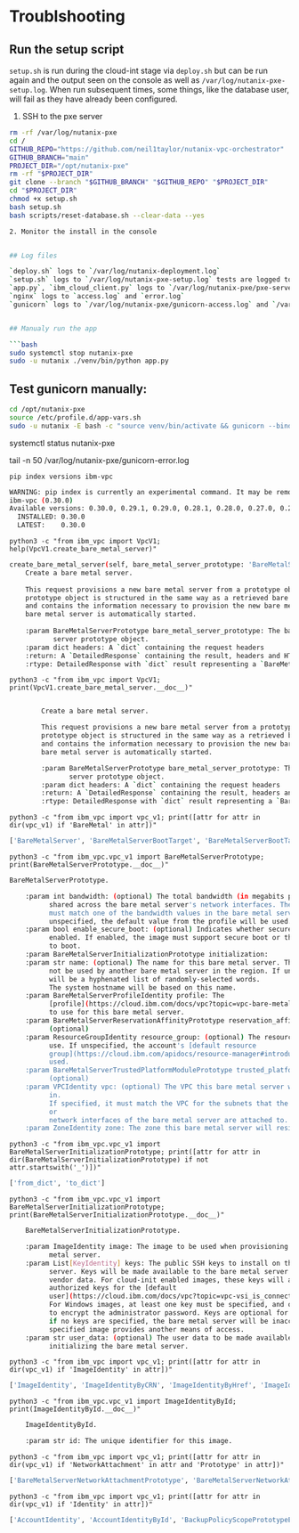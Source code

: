 # Troublshooting

## Run the setup script

`setup.sh` is run during the cloud-int stage via `deploy.sh` but can be run again and the output seen on the console as well as `/var/log/nutanix-pxe-setup.log`. When run subsequent times, some things, like the database user, will fail as they have already been configured.

1. SSH to the pxe server

```bash
rm -rf /var/log/nutanix-pxe
cd /
GITHUB_REPO="https://github.com/neil1taylor/nutanix-vpc-orchestrator"
GITHUB_BRANCH="main"
PROJECT_DIR="/opt/nutanix-pxe"
rm -rf "$PROJECT_DIR"
git clone --branch "$GITHUB_BRANCH" "$GITHUB_REPO" "$PROJECT_DIR"
cd "$PROJECT_DIR"
chmod +x setup.sh
bash setup.sh
bash scripts/reset-database.sh --clear-data --yes

2. Monitor the install in the console


## Log files

`deploy.sh` logs to `/var/log/nutanix-deployment.log`
`setup.sh` logs to `/var/log/nutanix-pxe-setup.log` tests are logged to `nutanix-pxe-tests.log`
`app.py`, `ibm_cloud_client.py` logs to `/var/log/nutanix-pxe/pxe-server.log`
`nginx` logs to `access.log` and `error.log`
`gunicorn` logs to `/var/log/nutanix-pxe/gunicorn-access.log` and `/var/log/nutanix-pxe/gunicorn-error.log`


## Manualy run the app

```bash
sudo systemctl stop nutanix-pxe
sudo -u nutanix ./venv/bin/python app.py
```

## Test gunicorn manually:
```bash
cd /opt/nutanix-pxe
source /etc/profile.d/app-vars.sh
sudo -u nutanix -E bash -c "source venv/bin/activate && gunicorn --bind 0.0.0.0:8080 --workers 1 app:app"
```

systemctl status nutanix-pxe

tail -n 50 /var/log/nutanix-pxe/gunicorn-error.log


`pip index versions ibm-vpc`

```bash
WARNING: pip index is currently an experimental command. It may be removed/changed in a future release without prior warning.
ibm-vpc (0.30.0)
Available versions: 0.30.0, 0.29.1, 0.29.0, 0.28.1, 0.28.0, 0.27.0, 0.26.3, 0.25.0, 0.24.1, 0.23.0, 0.22.0, 0.21.0, 0.20.0, 0.19.1, 0.19.0, 0.18.0, 0.17.0, 0.16.0, 0.15.0, 0.14.0, 0.13.0, 0.12.0, 0.11.1, 0.11.0, 0.10.0, 0.9.0, 0.8.0, 0.7.0, 0.6.0, 0.5.1, 0.4.1, 0.4.0, 0.3.0, 0.2.0, 0.1.0, 0.0.3, 0.0.2
  INSTALLED: 0.30.0
  LATEST:    0.30.0
```

`python3 -c "from ibm_vpc import VpcV1; help(VpcV1.create_bare_metal_server)"`

```bash
create_bare_metal_server(self, bare_metal_server_prototype: 'BareMetalServerPrototype', **kwargs) -> ibm_cloud_sdk_core.detailed_response.DetailedResponse
    Create a bare metal server.
    
    This request provisions a new bare metal server from a prototype object. The
    prototype object is structured in the same way as a retrieved bare metal server,
    and contains the information necessary to provision the new bare metal server. The
    bare metal server is automatically started.
    
    :param BareMetalServerPrototype bare_metal_server_prototype: The bare metal
           server prototype object.
    :param dict headers: A `dict` containing the request headers
    :return: A `DetailedResponse` containing the result, headers and HTTP status code.
    :rtype: DetailedResponse with `dict` result representing a `BareMetalServer` object
```

`python3 -c "from ibm_vpc import VpcV1; print(VpcV1.create_bare_metal_server.__doc__)"`

```bash

        Create a bare metal server.

        This request provisions a new bare metal server from a prototype object. The
        prototype object is structured in the same way as a retrieved bare metal server,
        and contains the information necessary to provision the new bare metal server. The
        bare metal server is automatically started.

        :param BareMetalServerPrototype bare_metal_server_prototype: The bare metal
               server prototype object.
        :param dict headers: A `dict` containing the request headers
        :return: A `DetailedResponse` containing the result, headers and HTTP status code.
        :rtype: DetailedResponse with `dict` result representing a `BareMetalServer` object
```

`python3 -c "from ibm_vpc import vpc_v1; print([attr for attr in dir(vpc_v1) if 'BareMetal' in attr])"`

```bash
['BareMetalServer', 'BareMetalServerBootTarget', 'BareMetalServerBootTargetBareMetalServerDiskReference', 'BareMetalServerCPU', 'BareMetalServerCollection', 'BareMetalServerConsoleAccessToken', 'BareMetalServerDisk', 'BareMetalServerDiskCollection', 'BareMetalServerDiskPatch', 'BareMetalServerFirmware', 'BareMetalServerHealthReason', 'BareMetalServerInitialization', 'BareMetalServerInitializationPrototype', 'BareMetalServerInitializationUserAccount', 'BareMetalServerInitializationUserAccountBareMetalServerInitializationHostUserAccount', 'BareMetalServerLifecycleReason', 'BareMetalServerNetworkAttachment', 'BareMetalServerNetworkAttachmentByPCI', 'BareMetalServerNetworkAttachmentByVLAN', 'BareMetalServerNetworkAttachmentCollection', 'BareMetalServerNetworkAttachmentPatch', 'BareMetalServerNetworkAttachmentPrototype', 'BareMetalServerNetworkAttachmentPrototypeBareMetalServerNetworkAttachmentByPCIPrototype', 'BareMetalServerNetworkAttachmentPrototypeBareMetalServerNetworkAttachmentByVLANPrototype', 'BareMetalServerNetworkAttachmentPrototypeVirtualNetworkInterface', 'BareMetalServerNetworkAttachmentPrototypeVirtualNetworkInterfaceVirtualNetworkInterfaceIdentity', 'BareMetalServerNetworkAttachmentPrototypeVirtualNetworkInterfaceVirtualNetworkInterfaceIdentityVirtualNetworkInterfaceIdentityByCRN', 'BareMetalServerNetworkAttachmentPrototypeVirtualNetworkInterfaceVirtualNetworkInterfaceIdentityVirtualNetworkInterfaceIdentityByHref', 'BareMetalServerNetworkAttachmentPrototypeVirtualNetworkInterfaceVirtualNetworkInterfaceIdentityVirtualNetworkInterfaceIdentityById', 'BareMetalServerNetworkAttachmentPrototypeVirtualNetworkInterfaceVirtualNetworkInterfacePrototypeBareMetalServerNetworkAttachmentContext', 'BareMetalServerNetworkAttachmentReference', 'BareMetalServerNetworkAttachmentsPager', 'BareMetalServerNetworkInterface', 'BareMetalServerNetworkInterfaceByHiperSocket', 'BareMetalServerNetworkInterfaceByPCI', 'BareMetalServerNetworkInterfaceByVLAN', 'BareMetalServerNetworkInterfaceCollection', 'BareMetalServerNetworkInterfacePatch', 'BareMetalServerNetworkInterfacePrototype', 'BareMetalServerNetworkInterfacePrototypeBareMetalServerNetworkInterfaceByHiperSocketPrototype', 'BareMetalServerNetworkInterfacePrototypeBareMetalServerNetworkInterfaceByPCIPrototype', 'BareMetalServerNetworkInterfacePrototypeBareMetalServerNetworkInterfaceByVLANPrototype', 'BareMetalServerNetworkInterfacesPager', 'BareMetalServerPatch', 'BareMetalServerPrimaryNetworkAttachmentPrototype', 'BareMetalServerPrimaryNetworkAttachmentPrototypeBareMetalServerPrimaryNetworkAttachmentByPCIPrototype', 'BareMetalServerPrimaryNetworkInterfacePrototype', 'BareMetalServerProfile', 'BareMetalServerProfileBandwidth', 'BareMetalServerProfileBandwidthDependent', 'BareMetalServerProfileBandwidthEnum', 'BareMetalServerProfileBandwidthFixed', 'BareMetalServerProfileBandwidthRange', 'BareMetalServerProfileCPUArchitecture', 'BareMetalServerProfileCPUCoreCount', 'BareMetalServerProfileCPUCoreCountDependent', 'BareMetalServerProfileCPUCoreCountEnum', 'BareMetalServerProfileCPUCoreCountFixed', 'BareMetalServerProfileCPUCoreCountRange', 'BareMetalServerProfileCPUSocketCount', 'BareMetalServerProfileCPUSocketCountDependent', 'BareMetalServerProfileCPUSocketCountEnum', 'BareMetalServerProfileCPUSocketCountFixed', 'BareMetalServerProfileCPUSocketCountRange', 'BareMetalServerProfileCollection', 'BareMetalServerProfileConsoleTypes', 'BareMetalServerProfileDisk', 'BareMetalServerProfileDiskQuantity', 'BareMetalServerProfileDiskQuantityDependent', 'BareMetalServerProfileDiskQuantityEnum', 'BareMetalServerProfileDiskQuantityFixed', 'BareMetalServerProfileDiskQuantityRange', 'BareMetalServerProfileDiskSize', 'BareMetalServerProfileDiskSizeDependent', 'BareMetalServerProfileDiskSizeEnum', 'BareMetalServerProfileDiskSizeFixed', 'BareMetalServerProfileDiskSizeRange', 'BareMetalServerProfileDiskSupportedInterfaces', 'BareMetalServerProfileIdentity', 'BareMetalServerProfileIdentityByHref', 'BareMetalServerProfileIdentityByName', 'BareMetalServerProfileMemory', 'BareMetalServerProfileMemoryDependent', 'BareMetalServerProfileMemoryEnum', 'BareMetalServerProfileMemoryFixed', 'BareMetalServerProfileMemoryRange', 'BareMetalServerProfileNetworkAttachmentCount', 'BareMetalServerProfileNetworkAttachmentCountDependent', 'BareMetalServerProfileNetworkAttachmentCountRange', 'BareMetalServerProfileNetworkInterfaceCount', 'BareMetalServerProfileNetworkInterfaceCountDependent', 'BareMetalServerProfileNetworkInterfaceCountRange', 'BareMetalServerProfileOSArchitecture', 'BareMetalServerProfileReference', 'BareMetalServerProfileReservationTerms', 'BareMetalServerProfileSupportedTrustedPlatformModuleModes', 'BareMetalServerProfileVirtualNetworkInterfacesSupported', 'BareMetalServerProfilesPager', 'BareMetalServerPrototype', 'BareMetalServerPrototypeBareMetalServerByNetworkAttachment', 'BareMetalServerPrototypeBareMetalServerByNetworkInterface', 'BareMetalServerReservationAffinity', 'BareMetalServerReservationAffinityPatch', 'BareMetalServerReservationAffinityPrototype', 'BareMetalServerStatusReason', 'BareMetalServerTrustedPlatformModule', 'BareMetalServerTrustedPlatformModulePatch', 'BareMetalServerTrustedPlatformModulePrototype', 'BareMetalServersPager', 'FloatingIPTargetBareMetalServerNetworkInterfaceReference', 'FloatingIPTargetPatchBareMetalServerNetworkInterfaceIdentity', 'FloatingIPTargetPatchBareMetalServerNetworkInterfaceIdentityBareMetalServerNetworkInterfaceIdentityByHref', 'FloatingIPTargetPatchBareMetalServerNetworkInterfaceIdentityBareMetalServerNetworkInterfaceIdentityById', 'FloatingIPTargetPrototypeBareMetalServerNetworkInterfaceIdentity', 'FloatingIPTargetPrototypeBareMetalServerNetworkInterfaceIdentityBareMetalServerNetworkInterfaceIdentityByHref', 'FloatingIPTargetPrototypeBareMetalServerNetworkInterfaceIdentityBareMetalServerNetworkInterfaceIdentityById', 'NetworkInterfaceBareMetalServerContextReference', 'ReservationProfileBareMetalServerProfileReference', 'ReservedIPCollectionBareMetalServerNetworkInterfaceContext', 'ReservedIPTargetBareMetalServerNetworkInterfaceReferenceTargetContext', 'SecurityGroupTargetReferenceBareMetalServerNetworkInterfaceReferenceTargetContext', 'VirtualNetworkInterfaceTargetBareMetalServerNetworkAttachmentReferenceVirtualNetworkInterfaceContext']
```

`python3 -c "from ibm_vpc.vpc_v1 import BareMetalServerPrototype; print(BareMetalServerPrototype.__doc__)"`

```bash
BareMetalServerPrototype.

    :param int bandwidth: (optional) The total bandwidth (in megabits per second)
          shared across the bare metal server's network interfaces. The specified value
          must match one of the bandwidth values in the bare metal server's profile. If
          unspecified, the default value from the profile will be used.
    :param bool enable_secure_boot: (optional) Indicates whether secure boot is
          enabled. If enabled, the image must support secure boot or the server will fail
          to boot.
    :param BareMetalServerInitializationPrototype initialization:
    :param str name: (optional) The name for this bare metal server. The name must
          not be used by another bare metal server in the region. If unspecified, the name
          will be a hyphenated list of randomly-selected words.
          The system hostname will be based on this name.
    :param BareMetalServerProfileIdentity profile: The
          [profile](https://cloud.ibm.com/docs/vpc?topic=vpc-bare-metal-servers-profile)
          to use for this bare metal server.
    :param BareMetalServerReservationAffinityPrototype reservation_affinity:
          (optional)
    :param ResourceGroupIdentity resource_group: (optional) The resource group to
          use. If unspecified, the account's [default resource
          group](https://cloud.ibm.com/apidocs/resource-manager#introduction) will be
          used.
    :param BareMetalServerTrustedPlatformModulePrototype trusted_platform_module:
          (optional)
    :param VPCIdentity vpc: (optional) The VPC this bare metal server will reside
          in.
          If specified, it must match the VPC for the subnets that the network attachments
          or
          network interfaces of the bare metal server are attached to.
    :param ZoneIdentity zone: The zone this bare metal server will reside in.
```

`python3 -c "from ibm_vpc.vpc_v1 import BareMetalServerInitializationPrototype; print([attr for attr in dir(BareMetalServerInitializationPrototype) if not attr.startswith('_')])"`

```bash
['from_dict', 'to_dict']
```

`python3 -c "from ibm_vpc.vpc_v1 import BareMetalServerInitializationPrototype; print(BareMetalServerInitializationPrototype.__doc__)"`

```bash
    BareMetalServerInitializationPrototype.

    :param ImageIdentity image: The image to be used when provisioning the bare
          metal server.
    :param List[KeyIdentity] keys: The public SSH keys to install on the bare metal
          server. Keys will be made available to the bare metal server as cloud-init
          vendor data. For cloud-init enabled images, these keys will also be added as SSH
          authorized keys for the [default
          user](https://cloud.ibm.com/docs/vpc?topic=vpc-vsi_is_connecting_linux#determining-default-user-account).
          For Windows images, at least one key must be specified, and one will be selected
          to encrypt the administrator password. Keys are optional for other images, but
          if no keys are specified, the bare metal server will be inaccessible unless the
          specified image provides another means of access.
    :param str user_data: (optional) The user data to be made available when
          initializing the bare metal server.
```

`python3 -c "from ibm_vpc import vpc_v1; print([attr for attr in dir(vpc_v1) if 'ImageIdentity' in attr])"`

```bash
['ImageIdentity', 'ImageIdentityByCRN', 'ImageIdentityByHref', 'ImageIdentityById']
```

`python3 -c "from ibm_vpc.vpc_v1 import ImageIdentityById; print(ImageIdentityById.__doc__)"`

```bash
    ImageIdentityById.

    :param str id: The unique identifier for this image.
```

`python3 -c "from ibm_vpc import vpc_v1; print([attr for attr in dir(vpc_v1) if 'NetworkAttachment' in attr and 'Prototype' in attr])"`

```bash
['BareMetalServerNetworkAttachmentPrototype', 'BareMetalServerNetworkAttachmentPrototypeBareMetalServerNetworkAttachmentByPCIPrototype', 'BareMetalServerNetworkAttachmentPrototypeBareMetalServerNetworkAttachmentByVLANPrototype', 'BareMetalServerNetworkAttachmentPrototypeVirtualNetworkInterface', 'BareMetalServerNetworkAttachmentPrototypeVirtualNetworkInterfaceVirtualNetworkInterfaceIdentity', 'BareMetalServerNetworkAttachmentPrototypeVirtualNetworkInterfaceVirtualNetworkInterfaceIdentityVirtualNetworkInterfaceIdentityByCRN', 'BareMetalServerNetworkAttachmentPrototypeVirtualNetworkInterfaceVirtualNetworkInterfaceIdentityVirtualNetworkInterfaceIdentityByHref', 'BareMetalServerNetworkAttachmentPrototypeVirtualNetworkInterfaceVirtualNetworkInterfaceIdentityVirtualNetworkInterfaceIdentityById', 'BareMetalServerNetworkAttachmentPrototypeVirtualNetworkInterfaceVirtualNetworkInterfacePrototypeBareMetalServerNetworkAttachmentContext', 'BareMetalServerPrimaryNetworkAttachmentPrototype', 'BareMetalServerPrimaryNetworkAttachmentPrototypeBareMetalServerPrimaryNetworkAttachmentByPCIPrototype', 'BareMetalServerPrototypeBareMetalServerByNetworkAttachment', 'FlowLogCollectorTargetPrototypeInstanceNetworkAttachmentIdentity', 'FlowLogCollectorTargetPrototypeInstanceNetworkAttachmentIdentityInstanceNetworkAttachmentIdentityByHref', 'FlowLogCollectorTargetPrototypeInstanceNetworkAttachmentIdentityInstanceNetworkAttachmentIdentityById', 'InstanceClusterNetworkAttachmentBeforePrototype', 'InstanceClusterNetworkAttachmentBeforePrototypeInstanceClusterNetworkAttachmentIdentityByHref', 'InstanceClusterNetworkAttachmentBeforePrototypeInstanceClusterNetworkAttachmentIdentityById', 'InstanceClusterNetworkAttachmentPrototypeClusterNetworkInterface', 'InstanceClusterNetworkAttachmentPrototypeClusterNetworkInterfaceClusterNetworkInterfaceIdentity', 'InstanceClusterNetworkAttachmentPrototypeClusterNetworkInterfaceClusterNetworkInterfaceIdentityClusterNetworkInterfaceIdentityByHref', 'InstanceClusterNetworkAttachmentPrototypeClusterNetworkInterfaceClusterNetworkInterfaceIdentityClusterNetworkInterfaceIdentityById', 'InstanceClusterNetworkAttachmentPrototypeClusterNetworkInterfaceInstanceClusterNetworkInterfacePrototypeInstanceClusterNetworkAttachment', 'InstanceClusterNetworkAttachmentPrototypeInstanceContext', 'InstanceNetworkAttachmentPrototype', 'InstanceNetworkAttachmentPrototypeVirtualNetworkInterface', 'InstanceNetworkAttachmentPrototypeVirtualNetworkInterfaceVirtualNetworkInterfaceIdentity', 'InstanceNetworkAttachmentPrototypeVirtualNetworkInterfaceVirtualNetworkInterfaceIdentityVirtualNetworkInterfaceIdentityByCRN', 'InstanceNetworkAttachmentPrototypeVirtualNetworkInterfaceVirtualNetworkInterfaceIdentityVirtualNetworkInterfaceIdentityByHref', 'InstanceNetworkAttachmentPrototypeVirtualNetworkInterfaceVirtualNetworkInterfaceIdentityVirtualNetworkInterfaceIdentityById', 'InstanceNetworkAttachmentPrototypeVirtualNetworkInterfaceVirtualNetworkInterfacePrototypeInstanceNetworkAttachmentContext', 'InstancePrototypeInstanceByCatalogOfferingInstanceByCatalogOfferingInstanceByNetworkAttachment', 'InstancePrototypeInstanceByImageInstanceByImageInstanceByNetworkAttachment', 'InstancePrototypeInstanceBySourceSnapshotInstanceBySourceSnapshotInstanceByNetworkAttachment', 'InstancePrototypeInstanceByVolumeInstanceByVolumeInstanceByNetworkAttachment', 'InstanceTemplatePrototypeInstanceTemplateByCatalogOfferingInstanceTemplateByCatalogOfferingInstanceByNetworkAttachment', 'InstanceTemplatePrototypeInstanceTemplateByImageInstanceTemplateByImageInstanceByNetworkAttachment', 'InstanceTemplatePrototypeInstanceTemplateBySourceSnapshotInstanceTemplateBySourceSnapshotInstanceByNetworkAttachment']
```

`python3 -c "from ibm_vpc import vpc_v1; print([attr for attr in dir(vpc_v1) if 'Identity' in attr])"`

```bash
['AccountIdentity', 'AccountIdentityById', 'BackupPolicyScopePrototypeEnterpriseIdentity', 'BackupPolicyScopePrototypeEnterpriseIdentityEnterpriseIdentityByCRN', 'BareMetalServerNetworkAttachmentPrototypeVirtualNetworkInterfaceVirtualNetworkInterfaceIdentity', 'BareMetalServerNetworkAttachmentPrototypeVirtualNetworkInterfaceVirtualNetworkInterfaceIdentityVirtualNetworkInterfaceIdentityByCRN', 'BareMetalServerNetworkAttachmentPrototypeVirtualNetworkInterfaceVirtualNetworkInterfaceIdentityVirtualNetworkInterfaceIdentityByHref', 'BareMetalServerNetworkAttachmentPrototypeVirtualNetworkInterfaceVirtualNetworkInterfaceIdentityVirtualNetworkInterfaceIdentityById', 'BareMetalServerProfileIdentity', 'BareMetalServerProfileIdentityByHref', 'BareMetalServerProfileIdentityByName', 'CatalogOfferingIdentity', 'CatalogOfferingIdentityCatalogOfferingByCRN', 'CatalogOfferingVersionIdentity', 'CatalogOfferingVersionIdentityCatalogOfferingVersionByCRN', 'CatalogOfferingVersionPlanIdentity', 'CatalogOfferingVersionPlanIdentityCatalogOfferingVersionPlanByCRN', 'CertificateInstanceIdentity', 'CertificateInstanceIdentityByCRN', 'CloudObjectStorageBucketIdentity', 'CloudObjectStorageBucketIdentityByCRN', 'CloudObjectStorageBucketIdentityCloudObjectStorageBucketIdentityByName', 'ClusterNetworkInterfacePrimaryIPPrototypeClusterNetworkSubnetReservedIPIdentityClusterNetworkInterfacePrimaryIPContext', 'ClusterNetworkInterfacePrimaryIPPrototypeClusterNetworkSubnetReservedIPIdentityClusterNetworkInterfacePrimaryIPContextByHref', 'ClusterNetworkInterfacePrimaryIPPrototypeClusterNetworkSubnetReservedIPIdentityClusterNetworkInterfacePrimaryIPContextById', 'ClusterNetworkProfileIdentity', 'ClusterNetworkProfileIdentityByHref', 'ClusterNetworkProfileIdentityByName', 'ClusterNetworkSubnetIdentity', 'ClusterNetworkSubnetIdentityByHref', 'ClusterNetworkSubnetIdentityById', 'DNSInstanceIdentity', 'DNSInstanceIdentityByCRN', 'DNSZoneIdentity', 'DNSZoneIdentityById', 'DedicatedHostGroupIdentity', 'DedicatedHostGroupIdentityByCRN', 'DedicatedHostGroupIdentityByHref', 'DedicatedHostGroupIdentityById', 'DedicatedHostProfileIdentity', 'DedicatedHostProfileIdentityByHref', 'DedicatedHostProfileIdentityByName', 'EncryptionKeyIdentity', 'EncryptionKeyIdentityByCRN', 'EndpointGatewayReservedIPReservedIPIdentity', 'EndpointGatewayReservedIPReservedIPIdentityByHref', 'EndpointGatewayReservedIPReservedIPIdentityById', 'FloatingIPTargetPatchBareMetalServerNetworkInterfaceIdentity', 'FloatingIPTargetPatchBareMetalServerNetworkInterfaceIdentityBareMetalServerNetworkInterfaceIdentityByHref', 'FloatingIPTargetPatchBareMetalServerNetworkInterfaceIdentityBareMetalServerNetworkInterfaceIdentityById', 'FloatingIPTargetPatchNetworkInterfaceIdentity', 'FloatingIPTargetPatchNetworkInterfaceIdentityNetworkInterfaceIdentityByHref', 'FloatingIPTargetPatchNetworkInterfaceIdentityNetworkInterfaceIdentityById', 'FloatingIPTargetPatchVirtualNetworkInterfaceIdentity', 'FloatingIPTargetPatchVirtualNetworkInterfaceIdentityVirtualNetworkInterfaceIdentityByCRN', 'FloatingIPTargetPatchVirtualNetworkInterfaceIdentityVirtualNetworkInterfaceIdentityByHref', 'FloatingIPTargetPatchVirtualNetworkInterfaceIdentityVirtualNetworkInterfaceIdentityById', 'FloatingIPTargetPrototypeBareMetalServerNetworkInterfaceIdentity', 'FloatingIPTargetPrototypeBareMetalServerNetworkInterfaceIdentityBareMetalServerNetworkInterfaceIdentityByHref', 'FloatingIPTargetPrototypeBareMetalServerNetworkInterfaceIdentityBareMetalServerNetworkInterfaceIdentityById', 'FloatingIPTargetPrototypeNetworkInterfaceIdentity', 'FloatingIPTargetPrototypeNetworkInterfaceIdentityNetworkInterfaceIdentityByHref', 'FloatingIPTargetPrototypeNetworkInterfaceIdentityNetworkInterfaceIdentityById', 'FloatingIPTargetPrototypeVirtualNetworkInterfaceIdentity', 'FloatingIPTargetPrototypeVirtualNetworkInterfaceIdentityVirtualNetworkInterfaceIdentityByCRN', 'FloatingIPTargetPrototypeVirtualNetworkInterfaceIdentityVirtualNetworkInterfaceIdentityByHref', 'FloatingIPTargetPrototypeVirtualNetworkInterfaceIdentityVirtualNetworkInterfaceIdentityById', 'FlowLogCollectorTargetPrototypeInstanceIdentity', 'FlowLogCollectorTargetPrototypeInstanceIdentityInstanceIdentityByCRN', 'FlowLogCollectorTargetPrototypeInstanceIdentityInstanceIdentityByHref', 'FlowLogCollectorTargetPrototypeInstanceIdentityInstanceIdentityById', 'FlowLogCollectorTargetPrototypeInstanceNetworkAttachmentIdentity', 'FlowLogCollectorTargetPrototypeInstanceNetworkAttachmentIdentityInstanceNetworkAttachmentIdentityByHref', 'FlowLogCollectorTargetPrototypeInstanceNetworkAttachmentIdentityInstanceNetworkAttachmentIdentityById', 'FlowLogCollectorTargetPrototypeNetworkInterfaceIdentity', 'FlowLogCollectorTargetPrototypeNetworkInterfaceIdentityNetworkInterfaceIdentityByHref', 'FlowLogCollectorTargetPrototypeNetworkInterfaceIdentityNetworkInterfaceIdentityById', 'FlowLogCollectorTargetPrototypeSubnetIdentity', 'FlowLogCollectorTargetPrototypeSubnetIdentitySubnetIdentityByCRN', 'FlowLogCollectorTargetPrototypeSubnetIdentitySubnetIdentityByHref', 'FlowLogCollectorTargetPrototypeSubnetIdentitySubnetIdentityById', 'FlowLogCollectorTargetPrototypeVPCIdentity', 'FlowLogCollectorTargetPrototypeVPCIdentityVPCIdentityByCRN', 'FlowLogCollectorTargetPrototypeVPCIdentityVPCIdentityByHref', 'FlowLogCollectorTargetPrototypeVPCIdentityVPCIdentityById', 'FlowLogCollectorTargetPrototypeVirtualNetworkInterfaceIdentity', 'FlowLogCollectorTargetPrototypeVirtualNetworkInterfaceIdentityVirtualNetworkInterfaceIdentityByCRN', 'FlowLogCollectorTargetPrototypeVirtualNetworkInterfaceIdentityVirtualNetworkInterfaceIdentityByHref', 'FlowLogCollectorTargetPrototypeVirtualNetworkInterfaceIdentityVirtualNetworkInterfaceIdentityById', 'ImageIdentity', 'ImageIdentityByCRN', 'ImageIdentityByHref', 'ImageIdentityById', 'InstanceClusterNetworkAttachmentBeforePrototypeInstanceClusterNetworkAttachmentIdentityByHref', 'InstanceClusterNetworkAttachmentBeforePrototypeInstanceClusterNetworkAttachmentIdentityById', 'InstanceClusterNetworkAttachmentPrototypeClusterNetworkInterfaceClusterNetworkInterfaceIdentity', 'InstanceClusterNetworkAttachmentPrototypeClusterNetworkInterfaceClusterNetworkInterfaceIdentityClusterNetworkInterfaceIdentityByHref', 'InstanceClusterNetworkAttachmentPrototypeClusterNetworkInterfaceClusterNetworkInterfaceIdentityClusterNetworkInterfaceIdentityById', 'InstanceNetworkAttachmentPrototypeVirtualNetworkInterfaceVirtualNetworkInterfaceIdentity', 'InstanceNetworkAttachmentPrototypeVirtualNetworkInterfaceVirtualNetworkInterfaceIdentityVirtualNetworkInterfaceIdentityByCRN', 'InstanceNetworkAttachmentPrototypeVirtualNetworkInterfaceVirtualNetworkInterfaceIdentityVirtualNetworkInterfaceIdentityByHref', 'InstanceNetworkAttachmentPrototypeVirtualNetworkInterfaceVirtualNetworkInterfaceIdentityVirtualNetworkInterfaceIdentityById', 'InstancePatchProfileInstanceProfileIdentityByHref', 'InstancePatchProfileInstanceProfileIdentityByName', 'InstancePlacementTargetPatchDedicatedHostGroupIdentity', 'InstancePlacementTargetPatchDedicatedHostGroupIdentityDedicatedHostGroupIdentityByCRN', 'InstancePlacementTargetPatchDedicatedHostGroupIdentityDedicatedHostGroupIdentityByHref', 'InstancePlacementTargetPatchDedicatedHostGroupIdentityDedicatedHostGroupIdentityById', 'InstancePlacementTargetPatchDedicatedHostIdentity', 'InstancePlacementTargetPatchDedicatedHostIdentityDedicatedHostIdentityByCRN', 'InstancePlacementTargetPatchDedicatedHostIdentityDedicatedHostIdentityByHref', 'InstancePlacementTargetPatchDedicatedHostIdentityDedicatedHostIdentityById', 'InstancePlacementTargetPrototypeDedicatedHostGroupIdentity', 'InstancePlacementTargetPrototypeDedicatedHostGroupIdentityDedicatedHostGroupIdentityByCRN', 'InstancePlacementTargetPrototypeDedicatedHostGroupIdentityDedicatedHostGroupIdentityByHref', 'InstancePlacementTargetPrototypeDedicatedHostGroupIdentityDedicatedHostGroupIdentityById', 'InstancePlacementTargetPrototypeDedicatedHostIdentity', 'InstancePlacementTargetPrototypeDedicatedHostIdentityDedicatedHostIdentityByCRN', 'InstancePlacementTargetPrototypeDedicatedHostIdentityDedicatedHostIdentityByHref', 'InstancePlacementTargetPrototypeDedicatedHostIdentityDedicatedHostIdentityById', 'InstancePlacementTargetPrototypePlacementGroupIdentity', 'InstancePlacementTargetPrototypePlacementGroupIdentityPlacementGroupIdentityByCRN', 'InstancePlacementTargetPrototypePlacementGroupIdentityPlacementGroupIdentityByHref', 'InstancePlacementTargetPrototypePlacementGroupIdentityPlacementGroupIdentityById', 'InstanceProfileIdentity', 'InstanceProfileIdentityByHref', 'InstanceProfileIdentityByName', 'InstanceTemplateIdentity', 'InstanceTemplateIdentityByCRN', 'InstanceTemplateIdentityByHref', 'InstanceTemplateIdentityById', 'KeyIdentity', 'KeyIdentityByCRN', 'KeyIdentityByFingerprint', 'KeyIdentityByHref', 'KeyIdentityById', 'LegacyCloudObjectStorageBucketIdentity', 'LegacyCloudObjectStorageBucketIdentityCloudObjectStorageBucketIdentityByName', 'LoadBalancerIdentity', 'LoadBalancerIdentityByCRN', 'LoadBalancerIdentityByHref', 'LoadBalancerIdentityById', 'LoadBalancerListenerDefaultPoolPatchLoadBalancerPoolIdentityByHref', 'LoadBalancerListenerDefaultPoolPatchLoadBalancerPoolIdentityById', 'LoadBalancerListenerIdentity', 'LoadBalancerListenerIdentityByHref', 'LoadBalancerListenerIdentityById', 'LoadBalancerListenerPolicyTargetPatchLoadBalancerListenerIdentity', 'LoadBalancerListenerPolicyTargetPatchLoadBalancerListenerIdentityLoadBalancerListenerIdentityByHref', 'LoadBalancerListenerPolicyTargetPatchLoadBalancerListenerIdentityLoadBalancerListenerIdentityById', 'LoadBalancerListenerPolicyTargetPatchLoadBalancerPoolIdentity', 'LoadBalancerListenerPolicyTargetPatchLoadBalancerPoolIdentityLoadBalancerPoolIdentityLoadBalancerPoolIdentityByHref', 'LoadBalancerListenerPolicyTargetPatchLoadBalancerPoolIdentityLoadBalancerPoolIdentityLoadBalancerPoolIdentityById', 'LoadBalancerListenerPolicyTargetPrototypeLoadBalancerListenerIdentity', 'LoadBalancerListenerPolicyTargetPrototypeLoadBalancerListenerIdentityLoadBalancerListenerIdentityByHref', 'LoadBalancerListenerPolicyTargetPrototypeLoadBalancerListenerIdentityLoadBalancerListenerIdentityById', 'LoadBalancerListenerPolicyTargetPrototypeLoadBalancerPoolIdentity', 'LoadBalancerListenerPolicyTargetPrototypeLoadBalancerPoolIdentityLoadBalancerPoolIdentityLoadBalancerPoolIdentityByHref', 'LoadBalancerListenerPolicyTargetPrototypeLoadBalancerPoolIdentityLoadBalancerPoolIdentityLoadBalancerPoolIdentityById', 'LoadBalancerPoolFailsafePolicyTargetPatchLoadBalancerPoolIdentityByHref', 'LoadBalancerPoolFailsafePolicyTargetPatchLoadBalancerPoolIdentityById', 'LoadBalancerPoolIdentity', 'LoadBalancerPoolIdentityByName', 'LoadBalancerPoolIdentityLoadBalancerPoolIdentityByHref', 'LoadBalancerPoolIdentityLoadBalancerPoolIdentityById', 'LoadBalancerPoolMemberTargetPrototypeInstanceIdentity', 'LoadBalancerPoolMemberTargetPrototypeInstanceIdentityInstanceIdentityByCRN', 'LoadBalancerPoolMemberTargetPrototypeInstanceIdentityInstanceIdentityByHref', 'LoadBalancerPoolMemberTargetPrototypeInstanceIdentityInstanceIdentityById', 'LoadBalancerPoolMemberTargetPrototypeLoadBalancerIdentity', 'LoadBalancerPoolMemberTargetPrototypeLoadBalancerIdentityLoadBalancerIdentityByCRN', 'LoadBalancerPoolMemberTargetPrototypeLoadBalancerIdentityLoadBalancerIdentityByHref', 'LoadBalancerPoolMemberTargetPrototypeLoadBalancerIdentityLoadBalancerIdentityById', 'LoadBalancerProfileIdentity', 'LoadBalancerProfileIdentityByHref', 'LoadBalancerProfileIdentityByName', 'NetworkACLIdentity', 'NetworkACLIdentityByCRN', 'NetworkACLIdentityByHref', 'NetworkACLIdentityById', 'NetworkACLRuleBeforePatchNetworkACLRuleIdentityByHref', 'NetworkACLRuleBeforePatchNetworkACLRuleIdentityById', 'NetworkACLRuleBeforePrototypeNetworkACLRuleIdentityByHref', 'NetworkACLRuleBeforePrototypeNetworkACLRuleIdentityById', 'NetworkInterfaceIPPrototypeReservedIPIdentity', 'NetworkInterfaceIPPrototypeReservedIPIdentityByHref', 'NetworkInterfaceIPPrototypeReservedIPIdentityById', 'OperatingSystemIdentity', 'OperatingSystemIdentityByHref', 'OperatingSystemIdentityByName', 'PublicGatewayFloatingIPPrototypeFloatingIPIdentity', 'PublicGatewayFloatingIPPrototypeFloatingIPIdentityFloatingIPIdentityByAddress', 'PublicGatewayFloatingIPPrototypeFloatingIPIdentityFloatingIPIdentityByCRN', 'PublicGatewayFloatingIPPrototypeFloatingIPIdentityFloatingIPIdentityByHref', 'PublicGatewayFloatingIPPrototypeFloatingIPIdentityFloatingIPIdentityById', 'PublicGatewayIdentity', 'PublicGatewayIdentityPublicGatewayIdentityByCRN', 'PublicGatewayIdentityPublicGatewayIdentityByHref', 'PublicGatewayIdentityPublicGatewayIdentityById', 'RegionIdentity', 'RegionIdentityByHref', 'RegionIdentityByName', 'ReservationIdentity', 'ReservationIdentityByCRN', 'ReservationIdentityByHref', 'ReservationIdentityById', 'ReservedIPTargetPrototypeEndpointGatewayIdentity', 'ReservedIPTargetPrototypeEndpointGatewayIdentityEndpointGatewayIdentityByCRN', 'ReservedIPTargetPrototypeEndpointGatewayIdentityEndpointGatewayIdentityByHref', 'ReservedIPTargetPrototypeEndpointGatewayIdentityEndpointGatewayIdentityById', 'ReservedIPTargetPrototypeVirtualNetworkInterfaceIdentity', 'ReservedIPTargetPrototypeVirtualNetworkInterfaceIdentityVirtualNetworkInterfaceIdentityByCRN', 'ReservedIPTargetPrototypeVirtualNetworkInterfaceIdentityVirtualNetworkInterfaceIdentityByHref', 'ReservedIPTargetPrototypeVirtualNetworkInterfaceIdentityVirtualNetworkInterfaceIdentityById', 'ResourceGroupIdentity', 'ResourceGroupIdentityById', 'RouteNextHopPatchVPNGatewayConnectionIdentity', 'RouteNextHopPatchVPNGatewayConnectionIdentityVPNGatewayConnectionIdentityByHref', 'RouteNextHopPatchVPNGatewayConnectionIdentityVPNGatewayConnectionIdentityById', 'RouteNextHopPrototypeVPNGatewayConnectionIdentity', 'RouteNextHopPrototypeVPNGatewayConnectionIdentityVPNGatewayConnectionIdentityByHref', 'RouteNextHopPrototypeVPNGatewayConnectionIdentityVPNGatewayConnectionIdentityById', 'RoutingTableIdentity', 'RoutingTableIdentityByCRN', 'RoutingTableIdentityByHref', 'RoutingTableIdentityById', 'SecurityGroupIdentity', 'SecurityGroupIdentityByCRN', 'SecurityGroupIdentityByHref', 'SecurityGroupIdentityById', 'SecurityGroupRuleRemotePatchSecurityGroupIdentity', 'SecurityGroupRuleRemotePatchSecurityGroupIdentitySecurityGroupIdentityByCRN', 'SecurityGroupRuleRemotePatchSecurityGroupIdentitySecurityGroupIdentityByHref', 'SecurityGroupRuleRemotePatchSecurityGroupIdentitySecurityGroupIdentityById', 'SecurityGroupRuleRemotePrototypeSecurityGroupIdentity', 'SecurityGroupRuleRemotePrototypeSecurityGroupIdentitySecurityGroupIdentityByCRN', 'SecurityGroupRuleRemotePrototypeSecurityGroupIdentitySecurityGroupIdentityByHref', 'SecurityGroupRuleRemotePrototypeSecurityGroupIdentitySecurityGroupIdentityById', 'ShareIdentity', 'ShareIdentityByCRN', 'ShareIdentityByHref', 'ShareIdentityById', 'ShareMountTargetVirtualNetworkInterfacePrototypeVirtualNetworkInterfaceIdentity', 'ShareMountTargetVirtualNetworkInterfacePrototypeVirtualNetworkInterfaceIdentityVirtualNetworkInterfaceIdentityByCRN', 'ShareMountTargetVirtualNetworkInterfacePrototypeVirtualNetworkInterfaceIdentityVirtualNetworkInterfaceIdentityByHref', 'ShareMountTargetVirtualNetworkInterfacePrototypeVirtualNetworkInterfaceIdentityVirtualNetworkInterfaceIdentityById', 'ShareProfileIdentity', 'ShareProfileIdentityByHref', 'ShareProfileIdentityByName', 'ShareSourceSnapshotPrototypeShareSnapshotIdentity', 'ShareSourceSnapshotPrototypeShareSnapshotIdentityShareSnapshotIdentityByCRN', 'ShareSourceSnapshotPrototypeShareSnapshotIdentityShareSnapshotIdentityByHref', 'ShareSourceSnapshotPrototypeShareSnapshotIdentityShareSnapshotIdentityById', 'SnapshotIdentity', 'SnapshotIdentityByCRN', 'SnapshotIdentityByHref', 'SnapshotIdentityById', 'SubnetIdentity', 'SubnetIdentityByCRN', 'SubnetIdentityByHref', 'SubnetIdentityById', 'SubnetPublicGatewayPatchPublicGatewayIdentityByCRN', 'SubnetPublicGatewayPatchPublicGatewayIdentityByHref', 'SubnetPublicGatewayPatchPublicGatewayIdentityById', 'TrustedProfileIdentity', 'TrustedProfileIdentityByCRN', 'TrustedProfileIdentityById', 'VPCDNSResolverVPCPatchVPCIdentityByCRN', 'VPCDNSResolverVPCPatchVPCIdentityByHref', 'VPCDNSResolverVPCPatchVPCIdentityById', 'VPCIdentity', 'VPCIdentityByCRN', 'VPCIdentityByHref', 'VPCIdentityById', 'VPNGatewayConnectionIKEIdentity', 'VPNGatewayConnectionIKEIdentityPrototype', 'VPNGatewayConnectionIKEIdentityPrototypeVPNGatewayConnectionIKEIdentityFQDN', 'VPNGatewayConnectionIKEIdentityPrototypeVPNGatewayConnectionIKEIdentityHostname', 'VPNGatewayConnectionIKEIdentityPrototypeVPNGatewayConnectionIKEIdentityIPv4', 'VPNGatewayConnectionIKEIdentityPrototypeVPNGatewayConnectionIKEIdentityKeyID', 'VPNGatewayConnectionIKEIdentityVPNGatewayConnectionIKEIdentityFQDN', 'VPNGatewayConnectionIKEIdentityVPNGatewayConnectionIKEIdentityHostname', 'VPNGatewayConnectionIKEIdentityVPNGatewayConnectionIKEIdentityIPv4', 'VPNGatewayConnectionIKEIdentityVPNGatewayConnectionIKEIdentityKeyID', 'VPNGatewayConnectionIKEPolicyPatchIKEPolicyIdentityByHref', 'VPNGatewayConnectionIKEPolicyPatchIKEPolicyIdentityById', 'VPNGatewayConnectionIKEPolicyPrototypeIKEPolicyIdentityByHref', 'VPNGatewayConnectionIKEPolicyPrototypeIKEPolicyIdentityById', 'VPNGatewayConnectionIPsecPolicyPatchIPsecPolicyIdentityByHref', 'VPNGatewayConnectionIPsecPolicyPatchIPsecPolicyIdentityById', 'VPNGatewayConnectionIPsecPolicyPrototypeIPsecPolicyIdentityByHref', 'VPNGatewayConnectionIPsecPolicyPrototypeIPsecPolicyIdentityById', 'VirtualNetworkInterfaceIPPrototypeReservedIPIdentityVirtualNetworkInterfaceIPsContext', 'VirtualNetworkInterfaceIPPrototypeReservedIPIdentityVirtualNetworkInterfaceIPsContextByHref', 'VirtualNetworkInterfaceIPPrototypeReservedIPIdentityVirtualNetworkInterfaceIPsContextById', 'VirtualNetworkInterfacePrimaryIPPrototypeReservedIPIdentityVirtualNetworkInterfacePrimaryIPContext', 'VirtualNetworkInterfacePrimaryIPPrototypeReservedIPIdentityVirtualNetworkInterfacePrimaryIPContextByHref', 'VirtualNetworkInterfacePrimaryIPPrototypeReservedIPIdentityVirtualNetworkInterfacePrimaryIPContextById', 'VolumeAttachmentPrototypeVolumeVolumeIdentity', 'VolumeAttachmentPrototypeVolumeVolumeIdentityVolumeIdentityByCRN', 'VolumeAttachmentPrototypeVolumeVolumeIdentityVolumeIdentityByHref', 'VolumeAttachmentPrototypeVolumeVolumeIdentityVolumeIdentityById', 'VolumeIdentity', 'VolumeIdentityByCRN', 'VolumeIdentityByHref', 'VolumeIdentityById', 'VolumeProfileIdentity', 'VolumeProfileIdentityByHref', 'VolumeProfileIdentityByName', 'ZoneIdentity', 'ZoneIdentityByHref', 'ZoneIdentityByName']
```